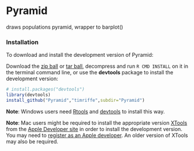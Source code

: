 Pyramid
=======

draws populations pyramid, wrapper to barplot()

### Installation
To download and install the development version of Pyramid:

Download the [zip ball](https://github.com/timriffe/Pyramid/master) or
[tar ball](https://github.com/timriffe/Pyramid/tarball/master), decompress and run `R CMD INSTALL` on it in the terminal command line, or use the **devtools** package to install the development version:

```r
# install.packages("devtools")
library(devtools)
install_github("Pyramid","timriffe",subdir="Pyramid")
```

**Note**: Windows users need [Rtools](http://www.murdoch-sutherland.com/Rtools/) and [devtools](http://CRAN.R-project.org/package=devtools) to install this way.

**Note**: Mac users might be required to install the appropriate version [XTools](https://developer.apple.com/xcode/) from the [Apple Developer site](https://developer.apple.com/) in order to install the development version.  You may need to [register as an Apple developer](https://developer.apple.com/programs/register/).  An older version of XTools may also be required.

